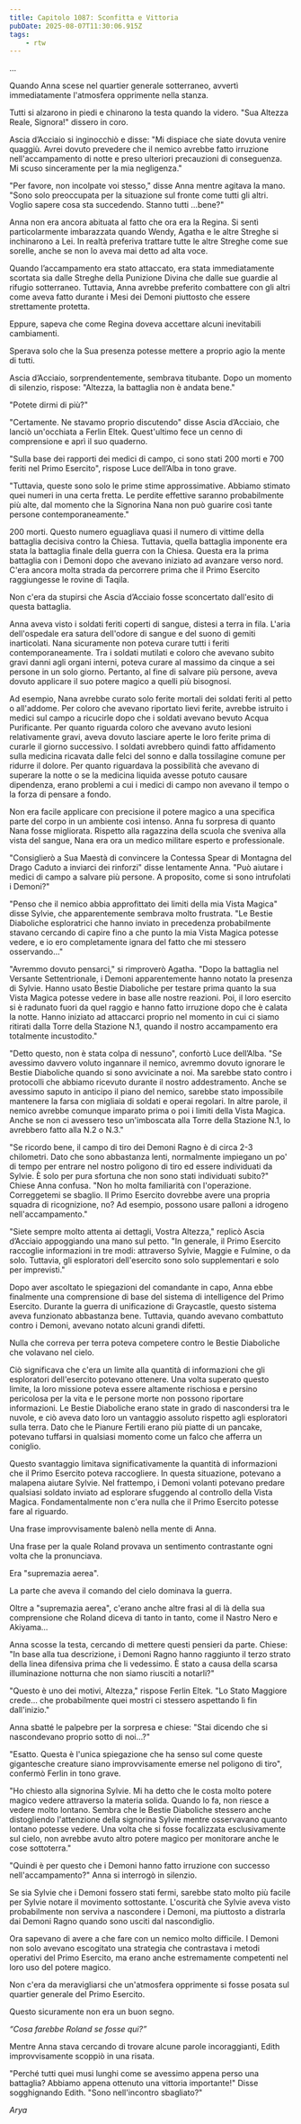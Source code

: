 ```yaml
---
title: Capitolo 1087: Sconfitta e Vittoria
pubDate: 2025-08-07T11:30:06.915Z
tags:
    - rtw
---
```













...






Quando Anna scese nel quartier generale sotterraneo, avvertì immediatamente l'atmosfera opprimente nella stanza.






Tutti si alzarono in piedi e chinarono la testa quando la videro. "Sua Altezza Reale, Signora!" dissero in coro.






Ascia d’Acciaio si inginocchiò e disse: "Mi dispiace che siate dovuta venire quaggiù. Avrei dovuto prevedere che il nemico avrebbe fatto irruzione nell'accampamento di notte e preso ulteriori precauzioni di conseguenza. Mi scuso sinceramente per la mia negligenza."






"Per favore, non incolpate voi stesso," disse Anna mentre agitava la mano. "Sono solo preoccupata per la situazione sul fronte come tutti gli altri. Voglio sapere cosa sta succedendo. Stanno tutti …bene?"






Anna non era ancora abituata al fatto che ora era la Regina. Si sentì particolarmente imbarazzata quando Wendy, Agatha e le altre Streghe si inchinarono a Lei. In realtà preferiva trattare tutte le altre Streghe come sue sorelle, anche se non lo aveva mai detto ad alta voce.






Quando l’accampamento era stato attaccato, era stata immediatamente scortata sia dalle Streghe della Punizione Divina che dalle sue guardie al rifugio sotterraneo. Tuttavia, Anna avrebbe preferito combattere con gli altri come aveva fatto durante i Mesi dei Demoni piuttosto che essere strettamente protetta.






Eppure, sapeva che come Regina doveva accettare alcuni inevitabili cambiamenti.






Sperava solo che la Sua presenza potesse mettere a proprio agio la mente di tutti.






Ascia d’Acciaio, sorprendentemente, sembrava titubante. Dopo un momento di silenzio, rispose: "Altezza, la battaglia non è andata bene."






"Potete dirmi di più?"






"Certamente. Ne stavamo proprio discutendo" disse Ascia d’Acciaio, che lanciò un'occhiata a Ferlin Eltek. Quest'ultimo fece un cenno di comprensione e aprì il suo quaderno.






"Sulla base dei rapporti dei medici di campo, ci sono stati 200 morti e 700 feriti nel Primo Esercito", rispose Luce dell’Alba in tono grave.






"Tuttavia, queste sono solo le prime stime approssimative. Abbiamo stimato quei numeri in una certa fretta. Le perdite effettive saranno probabilmente più alte, dal momento che la Signorina Nana non può guarire così tante persone contemporaneamente."






200 morti. Questo numero eguagliava quasi il numero di vittime della battaglia decisiva contro la Chiesa. Tuttavia, quella battaglia imponente era stata la battaglia finale della guerra con la Chiesa. Questa era la prima battaglia con i Demoni dopo che avevano iniziato ad avanzare verso nord. C'era ancora molta strada da percorrere prima che il Primo Esercito raggiungesse le rovine di Taqila.






Non c'era da stupirsi che Ascia d’Acciaio fosse sconcertato dall'esito di questa battaglia.






Anna aveva visto i soldati feriti coperti di sangue, distesi a terra in fila. L'aria dell'ospedale era satura dell'odore di sangue e del suono di gemiti inarticolati. Nana sicuramente non poteva curare tutti i feriti contemporaneamente. Tra i soldati mutilati e coloro che avevano subito gravi danni agli organi interni, poteva curare al massimo da cinque a sei persone in un solo giorno. Pertanto, al fine di salvare più persone, aveva dovuto applicare il suo potere magico a quelli più bisognosi.






Ad esempio, Nana avrebbe curato solo ferite mortali dei soldati feriti al petto o all'addome. Per coloro che avevano riportato lievi ferite, avrebbe istruito i medici sul campo a ricucirle dopo che i soldati avevano bevuto Acqua Purificante. Per quanto riguarda coloro che avevano avuto lesioni relativamente gravi, aveva dovuto lasciare aperte le loro ferite prima di curarle il giorno successivo. I soldati avrebbero quindi fatto affidamento sulla medicina ricavata dalle felci del sonno e dalla tossilagine comune per ridurre il dolore. Per quanto riguardava la possibilità che avevano di superare la notte o se la medicina liquida avesse potuto causare dipendenza, erano problemi a cui i medici di campo non avevano il tempo o la forza di pensare a fondo.






Non era facile applicare con precisione il potere magico a una specifica parte del corpo in un ambiente così intenso. Anna fu sorpresa di quanto Nana fosse migliorata. Rispetto alla ragazzina della scuola che sveniva alla vista del sangue, Nana era ora un medico militare esperto e professionale.






"Consiglierò a Sua Maestà di convincere la Contessa Spear di Montagna del Drago Caduto a inviarci dei rinforzi" disse lentamente Anna. "Può aiutare i medici di campo a salvare più persone. A proposito, come si sono intrufolati i Demoni?"






"Penso che il nemico abbia approfittato dei limiti della mia Vista Magica" disse Sylvie, che apparentemente sembrava molto frustrata. "Le Bestie Diaboliche esploratrici che hanno inviato in precedenza probabilmente stavano cercando di capire fino a che punto la mia Vista Magica potesse vedere, e io ero completamente ignara del fatto che mi stessero osservando..."






"Avremmo dovuto pensarci," si rimproverò Agatha. "Dopo la battaglia nel Versante Settentrionale, i Demoni apparentemente hanno notato la presenza di Sylvie. Hanno usato Bestie Diaboliche per testare prima quanto la sua Vista Magica potesse vedere in base alle nostre reazioni. Poi, il loro esercito si è radunato fuori da quel raggio e hanno fatto irruzione dopo che è calata la notte. Hanno iniziato ad attaccarci proprio nel momento in cui ci siamo ritirati dalla Torre della Stazione N.1, quando il nostro accampamento era totalmente incustodito."






"Detto questo, non è stata colpa di nessuno", confortò Luce dell’Alba. "Se avessimo davvero voluto ingannare il nemico, avremmo dovuto ignorare le Bestie Diaboliche quando si sono avvicinate a noi. Ma sarebbe stato contro i protocolli che abbiamo ricevuto durante il nostro addestramento. Anche se avessimo saputo in anticipo il piano del nemico, sarebbe stato impossibile mantenere la farsa con migliaia di soldati e operai regolari. In altre parole, il nemico avrebbe comunque imparato prima o poi i limiti della Vista Magica. Anche se non ci avessero teso un'imboscata alla Torre della Stazione N.1, lo avrebbero fatto alla N.2 o N.3."






"Se ricordo bene, il campo di tiro dei Demoni Ragno è di circa 2-3 chilometri. Dato che sono abbastanza lenti, normalmente impiegano un po' di tempo per entrare nel nostro poligono di tiro ed essere individuati da Sylvie. È solo per pura sfortuna che non sono stati individuati subito?" Chiese Anna confusa. "Non ho molta familiarità con l'operazione. Correggetemi se sbaglio. Il Primo Esercito dovrebbe avere una propria squadra di ricognizione, no? Ad esempio, possono usare palloni a idrogeno nell'accampamento."






"Siete sempre molto attenta ai dettagli, Vostra Altezza," replicò Ascia d’Acciaio appoggiando una mano sul petto. "In generale, il Primo Esercito raccoglie informazioni in tre modi: attraverso Sylvie, Maggie e Fulmine, o da solo. Tuttavia, gli esploratori dell'esercito sono solo supplementari e solo per imprevisti."






Dopo aver ascoltato le spiegazioni del comandante in capo, Anna ebbe finalmente una comprensione di base del sistema di intelligence del Primo Esercito. Durante la guerra di unificazione di Graycastle, questo sistema aveva funzionato abbastanza bene. Tuttavia, quando avevano combattuto contro i Demoni, avevano notato alcuni grandi difetti.






Nulla che correva per terra poteva competere contro le Bestie Diaboliche che volavano nel cielo.






Ciò significava che c'era un limite alla quantità di informazioni che gli esploratori dell'esercito potevano ottenere. Una volta superato questo limite, la loro missione poteva essere altamente rischiosa e persino pericolosa per la vita e le persone morte non possono riportare informazioni. Le Bestie Diaboliche erano state in grado di nascondersi tra le nuvole, e ciò aveva dato loro un vantaggio assoluto rispetto agli esploratori sulla terra. Dato che le Pianure Fertili erano più piatte di un pancake, potevano tuffarsi in qualsiasi momento come un falco che afferra un coniglio.






Questo svantaggio limitava significativamente la quantità di informazioni che il Primo Esercito poteva raccogliere. In questa situazione, potevano a malapena aiutare Sylvie. Nel frattempo, i Demoni volanti potevano predare qualsiasi soldato inviato ad esplorare sfuggendo al controllo della Vista Magica. Fondamentalmente non c'era nulla che il Primo Esercito potesse fare al riguardo.






Una frase improvvisamente balenò nella mente di Anna.






Una frase per la quale Roland provava un sentimento contrastante ogni volta che la pronunciava.






Era "supremazia aerea".






La parte che aveva il comando del cielo dominava la guerra.






Oltre a "supremazia aerea", c'erano anche altre frasi al di là della sua comprensione che Roland diceva di tanto in tanto, come il Nastro Nero e Akiyama...






Anna scosse la testa, cercando di mettere questi pensieri da parte. Chiese: "In base alla tua descrizione, i Demoni Ragno hanno raggiunto il terzo strato della linea difensiva prima che li vedessimo. È stato a causa della scarsa illuminazione notturna che non siamo riusciti a notarli?"






"Questo è uno dei motivi, Altezza," rispose Ferlin Eltek. "Lo Stato Maggiore crede… che probabilmente quei mostri ci stessero aspettando lì fin dall'inizio."






Anna sbatté le palpebre per la sorpresa e chiese: "Stai dicendo che si nascondevano proprio sotto di noi…?"






"Esatto. Questa è l'unica spiegazione che ha senso sul come queste gigantesche creature siano improvvisamente emerse nel poligono di tiro", confermò Ferlin in tono grave.






"Ho chiesto alla signorina Sylvie. Mi ha detto che le costa molto potere magico vedere attraverso la materia solida. Quando lo fa, non riesce a vedere molto lontano. Sembra che le Bestie Diaboliche stessero anche distogliendo l'attenzione della signorina Sylvie mentre osservavano quanto lontano potesse vedere. Una volta che si fosse focalizzata esclusivamente sul cielo, non avrebbe avuto altro potere magico per monitorare anche le cose sottoterra."






"Quindi è per questo che i Demoni hanno fatto irruzione con successo nell'accampamento?" Anna si interrogò in silenzio.






Se sia Sylvie che i Demoni fossero stati fermi, sarebbe stato molto più facile per Sylvie notare il movimento sottostante. L'oscurità che Sylvie aveva visto probabilmente non serviva a nascondere i Demoni, ma piuttosto a distrarla dai Demoni Ragno quando sono usciti dal nascondiglio.






Ora sapevano di avere a che fare con un nemico molto difficile. I Demoni non solo avevano escogitato una strategia che contrastava i metodi operativi del Primo Esercito, ma erano anche estremamente competenti nel loro uso del potere magico.






Non c'era da meravigliarsi che un'atmosfera opprimente si fosse posata sul quartier generale del Primo Esercito.






Questo sicuramente non era un buon segno.






<em>“Cosa farebbe Roland se fosse qui?”</em>






Mentre Anna stava cercando di trovare alcune parole incoraggianti, Edith improvvisamente scoppiò in una risata.






"Perché tutti quei musi lunghi come se avessimo appena perso una battaglia? Abbiamo appena ottenuto una vittoria importante!" Disse sogghignando Edith. "Sono nell'incontro sbagliato?"






<em>Arya</em>


                                


                                



